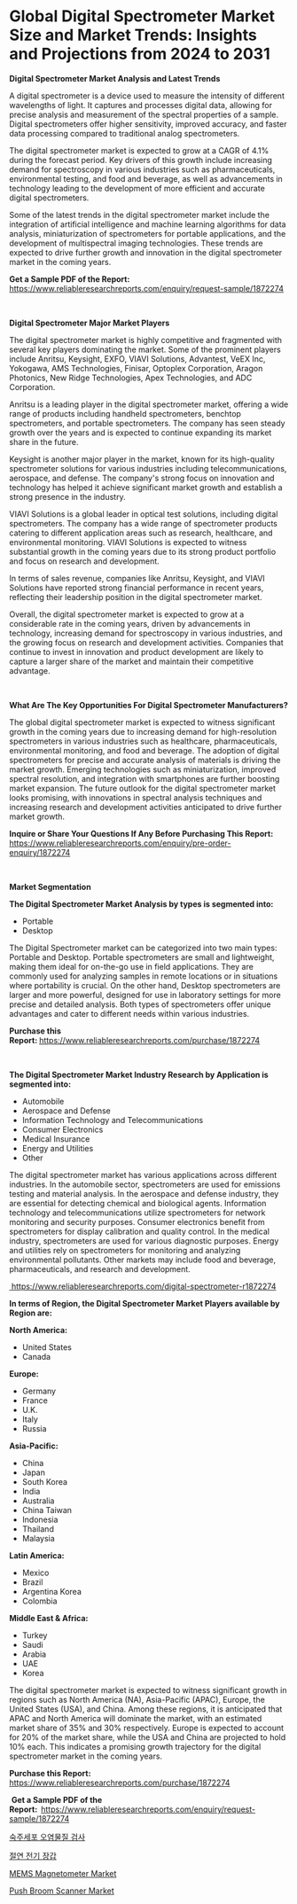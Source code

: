 <p><h1>Global Digital Spectrometer Market Size and Market Trends: Insights and Projections from 2024 to 2031</h1></p><p><strong>Digital Spectrometer Market Analysis and Latest Trends</strong></p>
<p><p>A digital spectrometer is a device used to measure the intensity of different wavelengths of light. It captures and processes digital data, allowing for precise analysis and measurement of the spectral properties of a sample. Digital spectrometers offer higher sensitivity, improved accuracy, and faster data processing compared to traditional analog spectrometers.</p><p>The digital spectrometer market is expected to grow at a CAGR of 4.1% during the forecast period. Key drivers of this growth include increasing demand for spectroscopy in various industries such as pharmaceuticals, environmental testing, and food and beverage, as well as advancements in technology leading to the development of more efficient and accurate digital spectrometers.</p><p>Some of the latest trends in the digital spectrometer market include the integration of artificial intelligence and machine learning algorithms for data analysis, miniaturization of spectrometers for portable applications, and the development of multispectral imaging technologies. These trends are expected to drive further growth and innovation in the digital spectrometer market in the coming years.</p></p>
<p><strong>Get a Sample PDF of the Report:&nbsp;</strong> <a href="https://www.reliableresearchreports.com/enquiry/request-sample/1872274">https://www.reliableresearchreports.com/enquiry/request-sample/1872274</a></p>
<p>&nbsp;</p>
<p><strong>Digital Spectrometer Major Market Players</strong></p>
<p><p>The digital spectrometer market is highly competitive and fragmented with several key players dominating the market. Some of the prominent players include Anritsu, Keysight, EXFO, VIAVI Solutions, Advantest, VeEX Inc, Yokogawa, AMS Technologies, Finisar, Optoplex Corporation, Aragon Photonics, New Ridge Technologies, Apex Technologies, and ADC Corporation.</p><p>Anritsu is a leading player in the digital spectrometer market, offering a wide range of products including handheld spectrometers, benchtop spectrometers, and portable spectrometers. The company has seen steady growth over the years and is expected to continue expanding its market share in the future.</p><p>Keysight is another major player in the market, known for its high-quality spectrometer solutions for various industries including telecommunications, aerospace, and defense. The company's strong focus on innovation and technology has helped it achieve significant market growth and establish a strong presence in the industry.</p><p>VIAVI Solutions is a global leader in optical test solutions, including digital spectrometers. The company has a wide range of spectrometer products catering to different application areas such as research, healthcare, and environmental monitoring. VIAVI Solutions is expected to witness substantial growth in the coming years due to its strong product portfolio and focus on research and development.</p><p>In terms of sales revenue, companies like Anritsu, Keysight, and VIAVI Solutions have reported strong financial performance in recent years, reflecting their leadership position in the digital spectrometer market.</p><p>Overall, the digital spectrometer market is expected to grow at a considerable rate in the coming years, driven by advancements in technology, increasing demand for spectroscopy in various industries, and the growing focus on research and development activities. Companies that continue to invest in innovation and product development are likely to capture a larger share of the market and maintain their competitive advantage.</p></p>
<p>&nbsp;</p>
<p><strong>What Are The Key Opportunities For Digital Spectrometer Manufacturers?</strong></p>
<p><p>The global digital spectrometer market is expected to witness significant growth in the coming years due to increasing demand for high-resolution spectrometers in various industries such as healthcare, pharmaceuticals, environmental monitoring, and food and beverage. The adoption of digital spectrometers for precise and accurate analysis of materials is driving the market growth. Emerging technologies such as miniaturization, improved spectral resolution, and integration with smartphones are further boosting market expansion. The future outlook for the digital spectrometer market looks promising, with innovations in spectral analysis techniques and increasing research and development activities anticipated to drive further market growth.</p></p>
<p><strong>Inquire or Share Your Questions If Any Before Purchasing This Report:</strong> <a href="https://www.reliableresearchreports.com/enquiry/pre-order-enquiry/1872274">https://www.reliableresearchreports.com/enquiry/pre-order-enquiry/1872274</a></p>
<p>&nbsp;</p>
<p><strong>Market Segmentation</strong></p>
<p><strong>The Digital Spectrometer Market Analysis by types is segmented into:</strong></p>
<p><ul><li>Portable</li><li>Desktop</li></ul></p>
<p><p>The Digital Spectrometer market can be categorized into two main types: Portable and Desktop. Portable spectrometers are small and lightweight, making them ideal for on-the-go use in field applications. They are commonly used for analyzing samples in remote locations or in situations where portability is crucial. On the other hand, Desktop spectrometers are larger and more powerful, designed for use in laboratory settings for more precise and detailed analysis. Both types of spectrometers offer unique advantages and cater to different needs within various industries.</p></p>
<p><strong>Purchase this Report:&nbsp;</strong><a href="https://www.reliableresearchreports.com/purchase/1872274">https://www.reliableresearchreports.com/purchase/1872274</a></p>
<p>&nbsp;</p>
<p><strong>The Digital Spectrometer Market Industry Research by Application is segmented into:</strong></p>
<p><ul><li>Automobile</li><li>Aerospace and Defense</li><li>Information Technology and Telecommunications</li><li>Consumer Electronics</li><li>Medical Insurance</li><li>Energy and Utilities</li><li>Other</li></ul></p>
<p><p>The digital spectrometer market has various applications across different industries. In the automobile sector, spectrometers are used for emissions testing and material analysis. In the aerospace and defense industry, they are essential for detecting chemical and biological agents. Information technology and telecommunications utilize spectrometers for network monitoring and security purposes. Consumer electronics benefit from spectrometers for display calibration and quality control. In the medical industry, spectrometers are used for various diagnostic purposes. Energy and utilities rely on spectrometers for monitoring and analyzing environmental pollutants. Other markets may include food and beverage, pharmaceuticals, and research and development.</p></p>
<p><a href="https://www.reliableresearchreports.com/digital-spectrometer-r1872274">&nbsp;https://www.reliableresearchreports.com/digital-spectrometer-r1872274</a></p>
<p><strong>In terms of Region, the Digital Spectrometer Market Players available by Region are:</strong></p>
<p>
    <p> <strong> North America: </strong>
        <ul>
            <li>United States</li>
            <li>Canada</li>
        </ul>
        </p> 
    <p> <strong> Europe: </strong>
        <ul>
            <li>Germany</li>
            <li>France</li>
            <li>U.K.</li>
            <li>Italy</li>
            <li>Russia</li>
        </ul>
        </p> 
    <p> <strong> Asia-Pacific: </strong>
        <ul>
            <li>China</li>
            <li>Japan</li>
            <li>South Korea</li>
            <li>India</li>
            <li>Australia</li>
            <li>China Taiwan</li>
            <li>Indonesia</li>
            <li>Thailand</li>
            <li>Malaysia</li>
        </ul>
        </p> 
    <p> <strong> Latin America: </strong>
        <ul>
            <li>Mexico</li>
            <li>Brazil</li>
            <li>Argentina Korea</li>
            <li>Colombia</li>
        </ul>
        </p> 
    <p> <strong> Middle East & Africa: </strong>
        <ul>
            <li>Turkey</li>
            <li>Saudi</li>
            <li>Arabia</li>
            <li>UAE</li>
            <li>Korea</li>
        </ul>
    </p>
    </p>
<p><p>The digital spectrometer market is expected to witness significant growth in regions such as North America (NA), Asia-Pacific (APAC), Europe, the United States (USA), and China. Among these regions, it is anticipated that APAC and North America will dominate the market, with an estimated market share of 35% and 30% respectively. Europe is expected to account for 20% of the market share, while the USA and China are projected to hold 10% each. This indicates a promising growth trajectory for the digital spectrometer market in the coming years.</p></p>
<p><strong>Purchase this Report: </strong><a href="https://www.reliableresearchreports.com/purchase/1872274">https://www.reliableresearchreports.com/purchase/1872274</a></p>
<p>&nbsp;<strong>Get a Sample PDF of the Report:&nbsp;&nbsp;</strong><a href="https://www.reliableresearchreports.com/enquiry/request-sample/1872274">https://www.reliableresearchreports.com/enquiry/request-sample/1872274</a></p>
<p><strong></strong></p>
<p><p><a href="https://medium.com/@rowedrowe/%ED%98%B8%EC%8A%A4%ED%8A%B8-%EC%84%B8%ED%8F%AC-%EC%98%A4%EC%97%BC-%EB%AC%BC%EC%A7%88-%EA%B2%80%EC%82%AC-%EC%8B%9C%EC%9E%A5%EC%9D%80-%EC%8B%9C%EC%9E%A5-%EC%A0%90%EC%9C%A0%EC%9C%A8-%EC%8B%9C%EC%9E%A5-%EB%8F%99%ED%96%A5-%EB%B0%8F-%EC%8B%9C%EC%9E%A5-%EC%84%B1%EC%9E%A5%EC%97%90-%EB%8C%80%ED%95%9C-%EC%A0%95%EB%B3%B4%EB%A5%BC-%EC%A0%9C%EA%B3%B5%ED%95%A9%EB%8B%88%EB%8B%A4-7a4b735260df">숙주세포 오염물질 검사</a></p><p><a href="https://github.com/LanceOlsotn8978/Market-Research-Report-List-1/blob/main/903704820502.md">절연 전기 장갑</a></p><p><a href="https://github.com/peachesmcdowel1/Market-Research-Report-List-2/blob/main/mems-magnetometer-market.md">MEMS Magnetometer Market</a></p><p><a href="https://github.com/edytherolanlouisejk1miz0wig/Market-Research-Report-List-2/blob/main/push-broom-scanner-market.md">Push Broom Scanner Market</a></p></p>